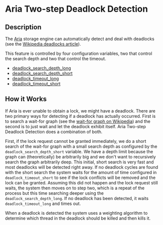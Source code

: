 # Aria Two-step Deadlock Detection

## Description

The [Aria](/columns-storage-engines-and-plugins/storage-engines/aria) storage engine can automatically detect and deal with deadlocks (see the [Wikipedia deadlocks article](http://en.wikipedia.org/wiki/Deadlock)).

This feature is controlled by four configuration variables, two that control the search depth and two that control the timeout.

- [deadlock_search_depth_long](/kb/en/aria-server-system-variables/#deadlock_search_depth_long)
- [deadlock_search_depth_short](/kb/en/aria-server-system-variables/#deadlock_search_depth_short)
- [deadlock_timeout_long](/kb/en/aria-server-system-variables/#deadlock_timeout_long)
- [deadlock_timeout_short](/kb/en/aria-server-system-variables/#deadlock_timeout_short)

## How it Works

If Aria is ever unable to obtain a lock, we might have a deadlock. There are two primary ways for detecting if a deadlock has actually occurred. First is to search a wait-for graph (see the [wait-for graph on Wikipedia](http://en.wikipedia.org/wiki/Wait-for_graph)) and the second is to just wait and let the deadlock exhibit itself. Aria Two-step Deadlock Detection does a combination of both.

First, if the lock request cannot be granted immediately, we do a short search of the wait-for graph with a small search depth as configured by the `deadlock_search_depth_short` variable. We have a depth limit because the graph can (theoretically) be arbitrarily big and we don't want to recursively search the graph arbitrarily deep. This initial, short search is very fast and most deadlocks will be detected right away. If no deadlock cycles are found with the short search the system waits for the amount of time configured in `deadlock_timeout_short` to see if the lock conflicts will be removed and the lock can be granted. Assuming this did not happen and the lock request still waits, the system then moves on to step two, which is a repeat of the process but this time searching deeper using the `deadlock_search_depth_long`. If no deadlock has been detected, it waits `deadlock_timeout_long` and times out.

When a deadlock is detected the system uses a weighting algorithm to determine which thread in the deadlock should be killed and then kills it.